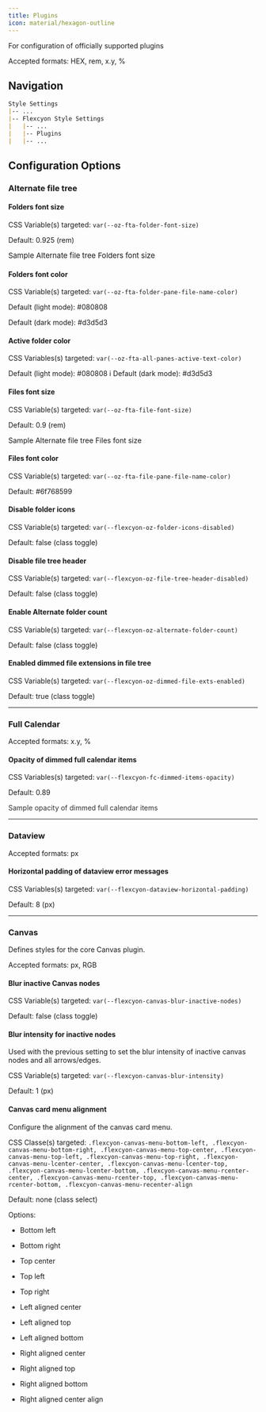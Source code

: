 ```yaml
---
title: Plugins
icon: material/hexagon-outline
---
```


For configuration of officially supported plugins

Accepted formats: HEX, rem, x.y, %

## Navigation
```md
Style Settings
|-- ...
|-- Flexcyon Style Settings
|   |-- ...
|   |-- Plugins
|   |-- ...
```

## Configuration Options

### Alternate file tree

#### Folders font size
CSS Variable(s) targeted: `var(--oz-fta-folder-font-size)`

Default: 0.925 (rem)

<span style="font-size: 0.925rem">Sample Alternate file tree Folders font size</span>

#### Folders font color
CSS Variable(s) targeted: `var(--oz-fta-folder-pane-file-name-color)`

Default (light mode): <span class="col-sqr" style="background-color: #080808"></span> #080808

Default (dark mode):<span class="col-sqr" style="background-color: #d3d5d3"></span> #d3d5d3

#### Active folder color
CSS Variables(s) targeted: `var(--oz-fta-all-panes-active-text-color)`

Default (light mode): <span class="col-sqr" style="background-color: #080808"></span> #080808
i
Default (dark mode): <span class="col-sqr" style="background-color: #d3d5d3"></span> #d3d5d3

#### Files font size
CSS Variable(s) targeted: `var(--oz-fta-file-font-size)`

Default: 0.9 (rem)

<span style="font-size: 0.9rem">Sample Alternate file tree Files font size</san>

#### Files font color
CSS Variable(s) targeted: `var(--oz-fta-file-pane-file-name-color)`

Default: <span class="col-sqr" style="background-color: #6f768599"></span> #6f768599

#### Disable folder icons
CSS Variable(s) targeted: `var(--flexcyon-oz-folder-icons-disabled)`

Default: false (class toggle)

#### Disable file tree header
CSS Variable(s) targeted: `var(--flexcyon-oz-file-tree-header-disabled)`

Default: false (class toggle)

#### Enable Alternate folder count
CSS Variable(s) targeted: `var(--flexcyon-oz-alternate-folder-count)`

Default: false (class toggle)

#### Enabled dimmed file extensions in file tree
CSS Variable(s) targeted: `var(--flexcyon-oz-dimmed-file-exts-enabled)`

Default: true (class toggle)

___
### Full Calendar

Accepted formats: x.y, %

#### Opacity of dimmed full calendar items
CSS Variables(s) targeted: `var(--flexcyon-fc-dimmed-items-opacity)`

Default: 0.89

<span style="opacity: 0.89">Sample opacity of dimmed full calendar items</span>

___
### Dataview

Accepted formats: px

#### Horizontal padding of dataview error messages
CSS Variables(s) targeted: `var(--flexcyon-dataview-horizontal-padding)`

Default: 8 (px)

___
### Canvas
Defines styles for the core Canvas plugin.

Accepted formats: px, RGB

#### Blur inactive Canvas nodes
CSS Variable(s) targeted: `var(--flexcyon-canvas-blur-inactive-nodes)`

Default: false (class toggle)

#### Blur intensity for inactive nodes
Used with the previous setting to set the blur intensity of inactive canvas nodes and all arrows/edges.

CSS Variable(s) targeted: `var(--flexcyon-canvas-blur-intensity)`

Default: 1 (px)

#### Canvas card menu alignment
Configure the alignment of the canvas card menu.

CSS Classe(s) targeted: `.flexcyon-canvas-menu-bottom-left, .flexcyon-canvas-menu-bottom-right, .flexcyon-canvas-menu-top-center, .flexcyon-canvas-menu-top-left, .flexcyon-canvas-menu-top-right, .flexcyon-canvas-menu-lcenter-center, .flexcyon-canvas-menu-lcenter-top, .flexcyon-canvas-menu-lcenter-bottom, .flexcyon-canvas-menu-rcenter-center, .flexcyon-canvas-menu-rcenter-top, .flexcyon-canvas-menu-rcenter-bottom, .flexcyon-canvas-menu-recenter-align`

Default: none (class select)

Options:
- Bottom left

- Bottom right

- Top center

- Top left

- Top right

- Left aligned center

- Left aligned top

- Left aligned bottom

- Right aligned center

- Right aligned top

- Right aligned bottom

- Right aligned center align